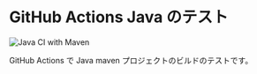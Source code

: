 # GitHub Actions Java のテスト

![Java CI with Maven](https://github.com/Hiromi-Ayase/github-actions-test/workflows/Java%20CI%20with%20Maven/badge.svg)

GitHub Actions で Java maven プロジェクトのビルドのテストです。